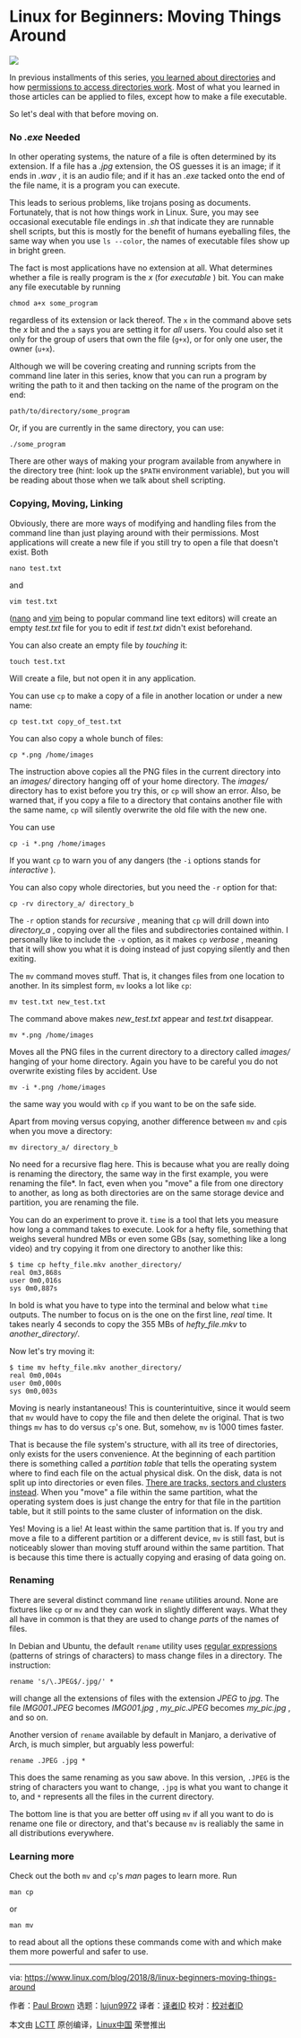 Linux for Beginners: Moving Things Around
======

![](https://www.linux.com/sites/lcom/files/styles/rendered_file/public/filesystem-linux.jpg?itok=NQCoYl1f)

In previous installments of this series, [you learned about directories][1] and how [permissions to access directories work][2]. Most of what you learned in those articles can be applied to files, except how to make a file executable.

So let's deal with that before moving on.

### No _.exe_ Needed

In other operating systems, the nature of a file is often determined by its extension. If a file has a _.jpg_ extension, the OS guesses it is an image; if it ends in _.wav_ , it is an audio file; and if it has an _.exe_ tacked onto the end of the file name, it is a program you can execute.

This leads to serious problems, like trojans posing as documents. Fortunately, that is not how things work in Linux. Sure, you may see occasional executable file endings in _.sh_ that indicate they are runnable shell scripts, but this is mostly for the benefit of humans eyeballing files, the same way when you use `ls --color`, the names of executable files show up in bright green.

The fact is most applications have no extension at all. What determines whether a file is really program is the _x_ (for _executable_ ) bit. You can make any file executable by running
```
chmod a+x some_program

```

regardless of its extension or lack thereof. The `x` in the command above sets the _x_ bit and the `a` says you are setting it for _all_ users. You could also set it only for the group of users that own the file (`g+x`), or for only one user, the owner (`u+x`).

Although we will be covering creating and running scripts from the command line later in this series, know that you can run a program by writing the path to it and then tacking on the name of the program on the end:
```
path/to/directory/some_program

```

Or, if you are currently in the same directory, you can use:
```
./some_program

```

There are other ways of making your program available from anywhere in the directory tree (hint: look up the `$PATH` environment variable), but you will be reading about those when we talk about shell scripting.

### Copying, Moving, Linking

Obviously, there are more ways of modifying and handling files from the command line than just playing around with their permissions. Most applications will create a new file if you still try to open a file that doesn't exist. Both
```
nano test.txt

```

and
```
vim test.txt

```

([nano][3] and [vim][4] being to popular command line text editors) will create an empty _test.txt_ file for you to edit if _test.txt_ didn't exist beforehand.

You can also create an empty file by _touching_ it:
```
touch test.txt

```

Will create a file, but not open it in any application.

You can use `cp` to make a copy of a file in another location or under a new name:
```
cp test.txt copy_of_test.txt

```

You can also copy a whole bunch of files:
```
cp *.png /home/images

```

The instruction above copies all the PNG files in the current directory into an _images/_ directory hanging off of your home directory. The _images/_ directory has to exist before you try this, or `cp` will show an error. Also, be warned that, if you copy a file to a directory that contains another file with the same name, `cp` will silently overwrite the old file with the new one.

You can use
```
cp -i *.png /home/images

```

If you want `cp` to warn you of any dangers (the `-i` options stands for _interactive_ ).

You can also copy whole directories, but you need the `-r` option for that:
```
cp -rv directory_a/ directory_b

```

The `-r` option stands for _recursive_ , meaning that `cp` will drill down into _directory_a_ , copying over all the files and subdirectories contained within. I personally like to include the `-v` option, as it makes `cp` _verbose_ , meaning that it will show you what it is doing instead of just copying silently and then exiting.

The `mv` command moves stuff. That is, it changes files from one location to another. In its simplest form, `mv` looks a lot like `cp`:
```
mv test.txt new_test.txt

```

The command above makes _new_test.txt_ appear and _test.txt_ disappear.
```
mv *.png /home/images

```

Moves all the PNG files in the current directory to a directory called _images/_ hanging of your home directory. Again you have to be careful you do not overwrite existing files by accident. Use
```
mv -i *.png /home/images

```

the same way you would with `cp` if you want to be on the safe side.

Apart from moving versus copying, another difference between `mv` and `cp`is when you move a directory:
```
mv directory_a/ directory_b

```

No need for a recursive flag here. This is because what you are really doing is renaming the directory, the same way in the first example, you were renaming the file*. In fact, even when you "move" a file from one directory to another, as long as both directories are on the same storage device and partition, you are renaming the file.

You can do an experiment to prove it. `time` is a tool that lets you measure how long a command takes to execute. Look for a hefty file, something that weighs several hundred MBs or even some GBs (say, something like a long video) and try copying it from one directory to another like this:
```
$ time cp hefty_file.mkv another_directory/
real 0m3,868s
user 0m0,016s
sys 0m0,887s

```

In bold is what you have to type into the terminal and below what `time` outputs. The number to focus on is the one on the first line, _real_ time. It takes nearly 4 seconds to copy the 355 MBs of _hefty_file.mkv_ to _another_directory/_.

Now let's try moving it:
```
$ time mv hefty_file.mkv another_directory/
real 0m0,004s
user 0m0,000s
sys 0m0,003s

```

Moving is nearly instantaneous! This is counterintuitive, since it would seem that `mv` would have to copy the file and then delete the original. That is two things `mv` has to do versus `cp`'s one. But, somehow, `mv` is 1000 times faster.

That is because the file system's structure, with all its tree of directories, only exists for the users convenience. At the beginning of each partition there is something called a _partition table_ that tells the operating system where to find each file on the actual physical disk. On the disk, data is not split up into directories or even files. [There are tracks, sectors and clusters instead][5]. When you "move" a file within the same partition, what the operating system does is just change the entry for that file in the partition table, but it still points to the same cluster of information on the disk.

Yes! Moving is a lie! At least within the same partition that is. If you try and move a file to a different partition or a different device, `mv` is still fast, but is noticeably slower than moving stuff around within the same partition. That is because this time there is actually copying and erasing of data going on.

### Renaming

There are several distinct command line `rename` utilities around. None are fixtures like `cp` or `mv` and they can work in slightly different ways. What they all have in common is that they are used to change _parts_ of the names of files.

In Debian and Ubuntu, the default `rename` utility uses [regular expressions][6] (patterns of strings of characters) to mass change files in a directory. The instruction:
```
rename 's/\.JPEG$/.jpg/' *

```

will change all the extensions of files with the extension _JPEG_ to _jpg_. The file _IMG001.JPEG_ becomes _IMG001.jpg_ , _my_pic.JPEG_ becomes _my_pic.jpg_ , and so on.

Another version of `rename` available by default in Manjaro, a derivative of Arch, is much simpler, but arguably less powerful:
```
rename .JPEG .jpg *

```

This does the same renaming as you saw above. In this version, `.JPEG` is the string of characters you want to change, `.jpg` is what you want to change it to, and `*` represents all the files in the current directory.

The bottom line is that you are better off using `mv` if all you want to do is rename one file or directory, and that's because `mv` is realiably the same in all distributions everywhere.

### Learning more

Check out the both `mv` and `cp`'s _man_ pages to learn more. Run
```
man cp

```

or
```
man mv

```

to read about all the options these commands come with and which make them more powerful and safer to use.

--------------------------------------------------------------------------------

via: https://www.linux.com/blog/2018/8/linux-beginners-moving-things-around

作者：[Paul Brown][a]
选题：[lujun9972](https://github.com/lujun9972)
译者：[译者ID](https://github.com/译者ID)
校对：[校对者ID](https://github.com/校对者ID)

本文由 [LCTT](https://github.com/LCTT/TranslateProject) 原创编译，[Linux中国](https://linux.cn/) 荣誉推出

[a]: https://www.linux.com/users/bro66
[1]: https://www.linux.com/blog/learn/2018/5/manipulating-directories-linux
[2]: https://www.linux.com/blog/learn/intro-to-linux/2018/7/users-groups-and-other-linux-beasts-part-2
[3]: https://www.nano-editor.org/
[4]: https://www.vim.org/
[5]: https://en.wikipedia.org/wiki/Disk_sector
[6]: https://en.wikipedia.org/wiki/Regular_expression
